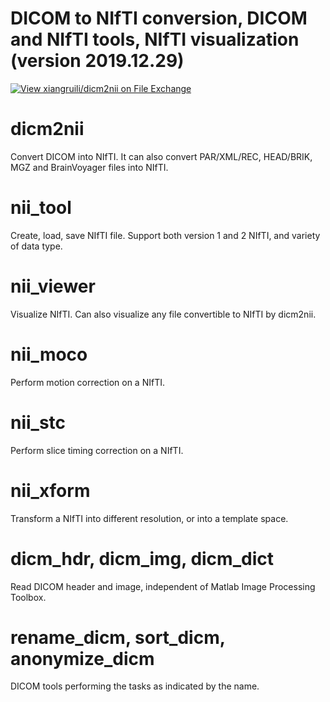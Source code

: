 # DICOM to NIfTI conversion, DICOM and NIfTI tools, NIfTI visualization (version 2019.12.29)
[![View xiangruili/dicm2nii on File Exchange](https://www.mathworks.com/matlabcentral/images/matlab-file-exchange.svg)](https://www.mathworks.com/matlabcentral/fileexchange/42997-xiangruili-dicm2nii)

# dicm2nii
Convert DICOM into NIfTI. It can also convert PAR/XML/REC, HEAD/BRIK, MGZ and BrainVoyager files into NIfTI.

# nii_tool
Create, load, save NIfTI file. Support both version 1 and 2 NIfTI, and variety of data type.

# nii_viewer
Visualize NIfTI. Can also visualize any file convertible to NIfTI by dicm2nii.

# nii_moco
Perform motion correction on a NIfTI.

# nii_stc
Perform slice timing correction on a NIfTI.

# nii_xform
Transform a NIfTI into different resolution, or into a template space.

# dicm_hdr, dicm_img, dicm_dict
Read DICOM header and image, independent of Matlab Image Processing Toolbox. 

# rename_dicm, sort_dicm, anonymize_dicm
DICOM tools performing the tasks as indicated by the name.
